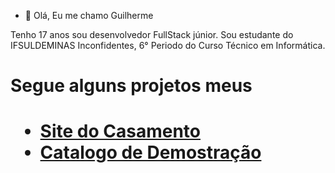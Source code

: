 - 👋 Olá, Eu me chamo Guilherme
<p>
  Tenho 17 anos sou desenvolvedor FullStack júnior.
  Sou estudante do IFSULDEMINAS Inconfidentes, 6° Periodo do Curso Técnico em Informática.
<p>
<p>
<h1>Segue alguns projetos meus <h1>
 <ul>
   <li><a href="http://listadepresentecasamento.42web.io/" target="_blank">Site do Casamento</a></li>
   <li><a href="http://dbcatalogo3e2guilherme.42web.io" target="_blank">Catalogo de Demostração</a></li>
 </ul>
<p>
